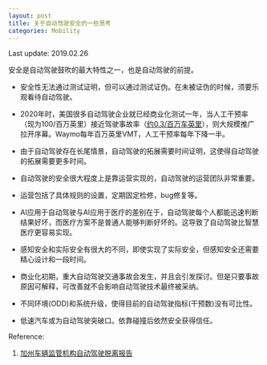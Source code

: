 ```yaml
---
layout: post
title: 关于自动驾驶安全的一些思考
categories: Mobility
---
```


Last update: 2019.02.26

安全是自动驾驶鼓吹的最大特性之一，也是自动驾驶的前提。

- 安全性无法通过测试证明，但可以通过测试证伪。在未被证伪的时候，须要乐观看待自动驾驶。

- 2020年时，美国很多自动驾驶企业就已经商业化测试一年，当人工干预率（现为100/百万英里）接近驾驶事故率（[约0.3/百万车英里](https://wenku.baidu.com/view/2d42e55faaea998fcd220e1e.html)），则大规模推广拉开序幕。Waymo每年百万英里VMT，人工干预率每年下降一半。

- 由于自动驾驶存在长尾情景，自动驾驶的拓展需要时间证明，这使得自动驾驶的拓展需要更多时间。

- 自动驾驶的安全很大程度上是靠运营实现的，自动驾驶的运营团队非常重要。

- 运营包括了具体规则的设置，定期固定检修，bug修复等。

- AI应用于自动驾驶与AI应用于医疗的差别在于，自动驾驶每个人都能迅速判断结果好坏，而医疗方案不是普通人能够判断好坏的。这导致了自动驾驶比智慧医疗更容易实现。

- 感知安全和实际安全有很大的不同，即使实现了实际安全，但感知安全还需要精心设计和一段时间。

- 商业化初期，重大自动驾驶交通事故会发生，并且会引发探讨。但是只要事故原因可解释，可改善就不会影响自动驾驶技术最终被采纳。

- 不同环境(ODD)和系统升级，使得目前的自动驾驶指标(干预数)没有可比性。

- 低速汽车或为自动驾驶突破口。依靠碰撞后依然安全获得信任。


Reference:

1. [加州车辆监管机构自动驾驶脱离报告](https://www.dmv.ca.gov/portal/dmv/detail/vr/autonomous/testing)